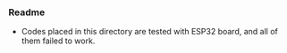 ### Readme
- Codes placed in this directory are tested with ESP32 board, and all of them failed to work.
